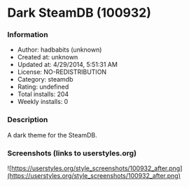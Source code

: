 # Dark SteamDB (100932)

### Information
- Author: hadbabits (unknown)
- Created at: unknown
- Updated at: 4/29/2014, 5:51:31 AM
- License: NO-REDISTRIBUTION
- Category: steamdb
- Rating: undefined
- Total installs: 204
- Weekly installs: 0


### Description
A dark theme for the SteamDB.


### Screenshots (links to userstyles.org)
![https://userstyles.org/style_screenshots/100932_after.png](https://userstyles.org/style_screenshots/100932_after.png)



